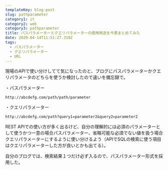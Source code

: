 ```yaml
---
templateKey: blog-post
slug: pathparameter
category1: it
category2: web
category3: pathparameter
title: パスパラメーターとクエリパラメーターの使用用途を今更まとめてみた
date: 2020-04-14T11:51:27.318Z
tags:
  - パスパラメーター
  - クエリパラメーター
  - URL
---
```

現場のAPIで使い分けしてて気になったのと、ブログにパスパラメーターかクエリパラメータのどちらを使うか検討したので違いを備忘録で。

・パスパラメーター

```ags
http://abcdefg.com/path/path/parameter
```

・クエリパラメーター

```
http://abcdefg.com/path?query1=parameter2&query2=parameter2
```



REST APIでの使い方が多く出るけど、自分の理解的には必須のパラメーターとして使うかつ一意の場合パスパラメーター、省略可能な必須でない値を扱う場合クエリパラメーターにするように使い分けるよう（APIでSQLの検索に使う項目はクエリパラメーターした方が良いとかも出てる）。

自分のブログでは、検索結果１つだけ必ず入るので、パスパラメーター形式を採用した。